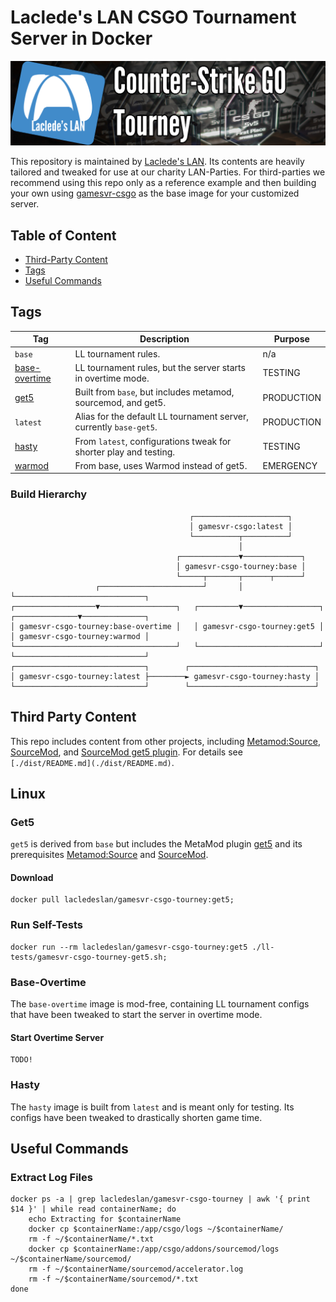 # Laclede's LAN CSGO Tournament Server in Docker

![thumb-csgo-tourney](https://raw.githubusercontent.com/LacledesLAN/gamesvr-csgo-tourney/master/.misc/thumb-csgo-tourney.png "thumb-csgo-tourney")

This repository is maintained by [Laclede's LAN](https://lacledeslan.com). Its contents are heavily tailored and tweaked
for use at our charity LAN-Parties. For third-parties we recommend using this repo only as a reference example and then
building your own using [gamesvr-csgo](https://github.com/LacledesLAN/gamesvr-csgo) as the base image for your
customized server.

## Table of Content

* [Third-Party Content](#third-party-content)
* [Tags](#tags)
* [Useful Commands](#useful-commands)

## Tags

| Tag                             | Description                                                       | Purpose    |
| ------------------------------- | ----------------------------------------------------------------- | ---------- |
| `base`                          | LL tournament rules.                                              | n/a        |
| [base-overtime](#base-overtime) | LL tournament rules, but the server starts in overtime mode.      | TESTING    |
| [get5](#get5)                   | Built from `base`, but includes metamod, sourcemod, and get5.     | PRODUCTION |
| `latest`                        | Alias for the default LL tournament server, currently `base-get5`.| PRODUCTION |
| [hasty](#hasty)                 | From `latest`, configurations tweak for shorter play and testing. | TESTING    |
| [warmod](#warmod)               | From base, uses Warmod instead of get5.                           | EMERGENCY  |

### Build Hierarchy

```text
                                        ┌─────────────────────┐
                                        │ gamesvr-csgo:latest │
                                        └──────────┬──────────┘
                                                   │
                                     ┌─────────────▼─────────────┐
                                     │ gamesvr-csgo-tourney:base │
                                     └─────┬───────┬──────┬──────┘
                   ┌───────────────────────┘       │      └─────────────────────────────┐
┌──────────────────▼─────────────────┐   ┌─────────▼─────────────────┐   ┌──────────────▼──────────────┐
│ gamesvr-csgo-tourney:base-overtime │   │ gamesvr-csgo-tourney:get5 │   │ gamesvr-csgo-tourney:warmod │
└────────────────────────────────────┘   └───────────────────────────┘   └─────────────────────────────┘
┌─────────────────────────────┐        ┌────────────────────────────┐
│ gamesvr-csgo-tourney:latest ├────────► gamesvr-csgo-tourney:hasty │
└─────────────────────────────┘        └────────────────────────────┘
```

## Third Party Content

This repo includes content from other projects, including [Metamod:Source](https://www.sourcemm.net/),
[SourceMod](https://www.sourcemod.net/), and [SourceMod get5 plugin](https://github.com/splewis/get5). For details see
`[./dist/README.md](./dist/README.md)`.

## Linux

### Get5

`get5` is derived from `base` but includes the MetaMod plugin [get5](https://github.com/splewis/get5) and its
prerequisites [Metamod:Source](https://www.sourcemm.net/) and [SourceMod](https://www.sourcemod.net/).

#### Download

```shell
docker pull lacledeslan/gamesvr-csgo-tourney:get5;
```

### Run Self-Tests

```shell
docker run --rm lacledeslan/gamesvr-csgo-tourney:get5 ./ll-tests/gamesvr-csgo-tourney-get5.sh;
```

### Base-Overtime

The `base-overtime` image is mod-free, containing LL tournament configs that have been tweaked to start the server in
overtime mode.

#### Start Overtime Server

```shell
TODO!
```

### Hasty

The `hasty` image is built from `latest` and is meant only for testing. Its configs have been tweaked to drastically
shorten game time.

## Useful Commands

### Extract Log Files

```shell
docker ps -a | grep lacledeslan/gamesvr-csgo-tourney | awk '{ print $14 }' | while read containerName; do
    echo Extracting for $containerName
    docker cp $containerName:/app/csgo/logs ~/$containerName/
    rm -f ~/$containerName/*.txt
    docker cp $containerName:/app/csgo/addons/sourcemod/logs ~/$containerName/sourcemod/
    rm -f ~/$containerName/sourcemod/accelerator.log
    rm -f ~/$containerName/sourcemod/*.txt
done
```
